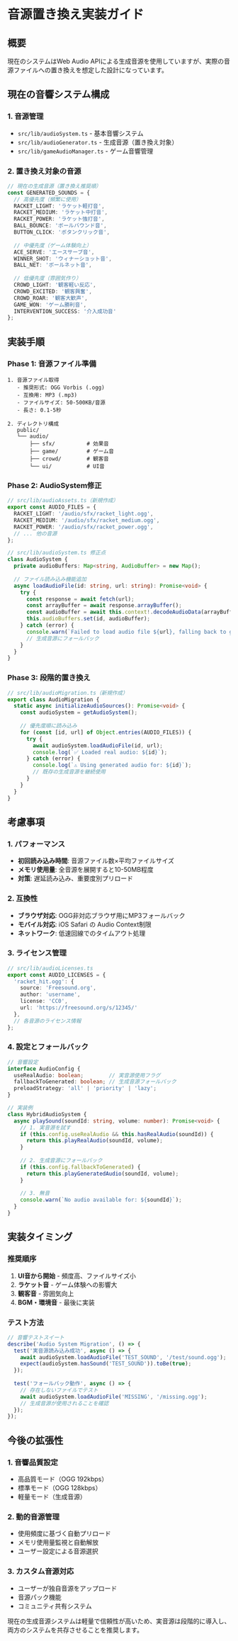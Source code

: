 # 音源置き換え実装ガイド

## 概要
現在のシステムはWeb Audio APIによる生成音源を使用していますが、実際の音源ファイルへの置き換えを想定した設計になっています。

## 現在の音響システム構成

### 1. 音源管理
- `src/lib/audioSystem.ts` - 基本音響システム
- `src/lib/audioGenerator.ts` - 生成音源（置き換え対象）
- `src/lib/gameAudioManager.ts` - ゲーム音響管理

### 2. 置き換え対象の音源

```typescript
// 現在の生成音源（置き換え推奨順）
const GENERATED_SOUNDS = {
  // 高優先度（頻繁に使用）
  RACKET_LIGHT: 'ラケット軽打音',
  RACKET_MEDIUM: 'ラケット中打音', 
  RACKET_POWER: 'ラケット強打音',
  BALL_BOUNCE: 'ボールバウンド音',
  BUTTON_CLICK: 'ボタンクリック音',
  
  // 中優先度（ゲーム体験向上）
  ACE_SERVE: 'エースサーブ音',
  WINNER_SHOT: 'ウィナーショット音',
  BALL_NET: 'ボールネット音',
  
  // 低優先度（雰囲気作り）
  CROWD_LIGHT: '観客軽い反応',
  CROWD_EXCITED: '観客興奮',
  CROWD_ROAR: '観客大歓声',
  GAME_WON: 'ゲーム勝利音',
  INTERVENTION_SUCCESS: '介入成功音'
};
```

## 実装手順

### Phase 1: 音源ファイル準備
```
1. 音源ファイル取得
   - 推奨形式: OGG Vorbis (.ogg)
   - 互換用: MP3 (.mp3)
   - ファイルサイズ: 50-500KB/音源
   - 長さ: 0.1-5秒

2. ディレクトリ構成
   public/
   └── audio/
       ├── sfx/          # 効果音
       ├── game/         # ゲーム音
       ├── crowd/        # 観客音
       └── ui/           # UI音
```

### Phase 2: AudioSystem修正
```typescript
// src/lib/audioAssets.ts（新規作成）
export const AUDIO_FILES = {
  RACKET_LIGHT: '/audio/sfx/racket_light.ogg',
  RACKET_MEDIUM: '/audio/sfx/racket_medium.ogg',
  RACKET_POWER: '/audio/sfx/racket_power.ogg',
  // ... 他の音源
};

// src/lib/audioSystem.ts 修正点
class AudioSystem {
  private audioBuffers: Map<string, AudioBuffer> = new Map();
  
  // ファイル読み込み機能追加
  async loadAudioFile(id: string, url: string): Promise<void> {
    try {
      const response = await fetch(url);
      const arrayBuffer = await response.arrayBuffer();
      const audioBuffer = await this.context!.decodeAudioData(arrayBuffer);
      this.audioBuffers.set(id, audioBuffer);
    } catch (error) {
      console.warn(`Failed to load audio file ${url}, falling back to generated sound`);
      // 生成音源にフォールバック
    }
  }
}
```

### Phase 3: 段階的置き換え
```typescript
// src/lib/audioMigration.ts（新規作成）
export class AudioMigration {
  static async initializeAudioSources(): Promise<void> {
    const audioSystem = getAudioSystem();
    
    // 優先度順に読み込み
    for (const [id, url] of Object.entries(AUDIO_FILES)) {
      try {
        await audioSystem.loadAudioFile(id, url);
        console.log(`✅ Loaded real audio: ${id}`);
      } catch (error) {
        console.log(`⚠️ Using generated audio for: ${id}`);
        // 既存の生成音源を継続使用
      }
    }
  }
}
```

## 考慮事項

### 1. パフォーマンス
- **初回読み込み時間**: 音源ファイル数×平均ファイルサイズ
- **メモリ使用量**: 全音源を展開すると10-50MB程度
- **対策**: 遅延読み込み、重要度別プリロード

### 2. 互換性
- **ブラウザ対応**: OGG非対応ブラウザ用にMP3フォールバック
- **モバイル対応**: iOS Safari の Audio Context制限
- **ネットワーク**: 低速回線でのタイムアウト処理

### 3. ライセンス管理
```typescript
// src/lib/audioLicenses.ts
export const AUDIO_LICENSES = {
  'racket_hit.ogg': {
    source: 'Freesound.org',
    author: 'username',
    license: 'CC0',
    url: 'https://freesound.org/s/12345/'
  },
  // 各音源のライセンス情報
};
```

### 4. 設定とフォールバック
```typescript
// 音響設定
interface AudioConfig {
  useRealAudio: boolean;        // 実音源使用フラグ
  fallbackToGenerated: boolean; // 生成音源フォールバック
  preloadStrategy: 'all' | 'priority' | 'lazy';
}

// 実装例
class HybridAudioSystem {
  async playSound(soundId: string, volume: number): Promise<void> {
    // 1. 実音源を試す
    if (this.config.useRealAudio && this.hasRealAudio(soundId)) {
      return this.playRealAudio(soundId, volume);
    }
    
    // 2. 生成音源にフォールバック
    if (this.config.fallbackToGenerated) {
      return this.playGeneratedAudio(soundId, volume);
    }
    
    // 3. 無音
    console.warn(`No audio available for: ${soundId}`);
  }
}
```

## 実装タイミング

### 推奨順序
1. **UI音から開始** - 頻度高、ファイルサイズ小
2. **ラケット音** - ゲーム体験への影響大
3. **観客音** - 雰囲気向上
4. **BGM・環境音** - 最後に実装

### テスト方法
```typescript
// 音響テストスイート
describe('Audio System Migration', () => {
  test('実音源読み込み成功', async () => {
    await audioSystem.loadAudioFile('TEST_SOUND', '/test/sound.ogg');
    expect(audioSystem.hasSound('TEST_SOUND')).toBe(true);
  });
  
  test('フォールバック動作', async () => {
    // 存在しないファイルでテスト
    await audioSystem.loadAudioFile('MISSING', '/missing.ogg');
    // 生成音源が使用されることを確認
  });
});
```

## 今後の拡張性

### 1. 音響品質設定
- 高品質モード（OGG 192kbps）
- 標準モード（OGG 128kbps）  
- 軽量モード（生成音源）

### 2. 動的音源管理
- 使用頻度に基づく自動プリロード
- メモリ使用量監視と自動解放
- ユーザー設定による音源選択

### 3. カスタム音源対応
- ユーザーが独自音源をアップロード
- 音源パック機能
- コミュニティ共有システム

現在の生成音源システムは軽量で信頼性が高いため、実音源は段階的に導入し、両方のシステムを共存させることを推奨します。